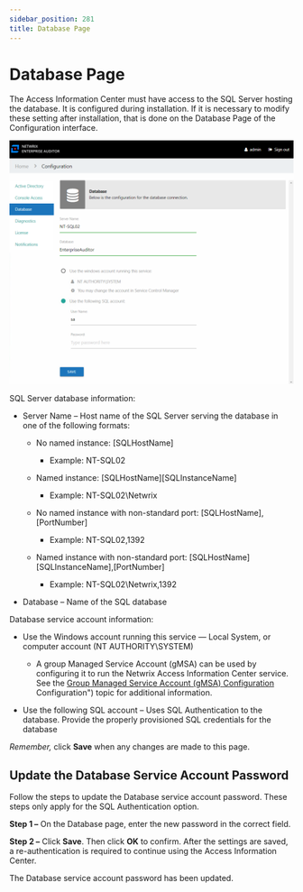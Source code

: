 ```yaml
---
sidebar_position: 281
title: Database Page
---
```


# Database Page

The Access Information Center must have access to the SQL Server hosting the database. It is configured during installation. If it is necessary to modify these setting after installation, that is done on the Database Page of the Configuration interface.

![Configuration interface showing the Database page](../../../../../../../static/Content/Resources/Images/Access/InformationCenter/Admin/Configuration/Database.png "Configuration interface showing the Database page")

SQL Server database information:

* Server Name – Host name of the SQL Server serving the database in one of the following formats:

  * No named instance: [SQLHostName]

    * Example: NT-SQL02
  * Named instance: [SQLHostName]\[SQLInstanceName]

    * Example: NT-SQL02\Netwrix
  * No named instance with non-standard port: [SQLHostName],[PortNumber]

    * Example: NT-SQL02,1392
  * Named instance with non-standard port: [SQLHostName]\[SQLInstanceName],[PortNumber]

    * Example: NT-SQL02\Netwrix,1392
* Database – Name of the SQL database

Database service account information:

* Use the Windows account running this service — Local System, or computer account (NT AUTHORITY\SYSTEM)

  * A group Managed Service Account (gMSA) can be used by configuring it to run the Netwrix Access Information Center service. See the [Group Managed Service Account (gMSA) Configuration](../AdditionalConfig/gMSA) Configuration") topic for additional information.
* Use the following SQL account – Uses SQL Authentication to the database. Provide the properly provisioned SQL credentials for the database

*Remember,* click **Save** when any changes are made to this page.

## Update the Database Service Account Password

Follow the steps to update the Database service account password. These steps only apply for the SQL Authentication option.

**Step 1 –** On the Database page, enter the new password in the correct field.

**Step 2 –** Click **Save**. Then click **OK** to confirm. After the settings are saved, a re-authentication is required to continue using the Access Information Center.

The Database service account password has been updated.